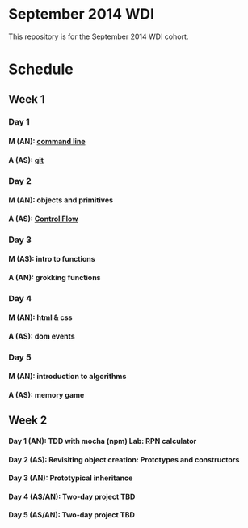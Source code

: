 September 2014 WDI
==================

This repository is for the September 2014 WDI cohort.

# Schedule

## Week 1
### Day 1
#### M (AN): [command line](command_line/)
#### A (AS): [git](git_intro/) 

### Day 2
#### M (AN): objects and primitives
#### A (AS): [Control Flow](js_control_flow/)

### Day 3
#### M (AS): intro to functions
#### A (AN): grokking functions

### Day 4
#### M (AN): html & css
#### A (AS): dom events

### Day 5
#### M (AN): introduction to algorithms
#### A (AS): memory game

## Week 2
#### Day 1 (AN): TDD with mocha (npm) Lab: RPN calculator
#### Day 2 (AS): Revisiting object creation: Prototypes and constructors 
#### Day 3 (AN): Prototypical inheritance 
#### Day 4 (AS/AN): Two-day project TBD 
#### Day 5 (AS/AN): Two-day project TBD 
